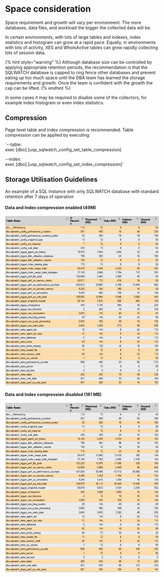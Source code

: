 # Space consideration

Space requirement and growth will vary per environment. The more databases, data files, and workload the bigger the collected data will be. 

In certain environments, with lots of large tables and indexes, index statistics and histogram can grow at a rapid pace. Equally, in environments with lots of activity, XES  and WhoIsActive tables can grow rapidly collecting lots of session data. 

{% hint style="warning" %}
Although database size can be controlled by applying appropriate retention periods, the recommendation is that the SQLWATCH database is capped to ring fence other databases and prevent eating up too much space until the DBA team has learned the storage requirements and growth. Once the team is confident with the growth the cap can be lifted.
{% endhint %}

In some cases it may be required to disable some of the collectors, for example index histogram or even index statistics. 

## Compression

Page level table and index compression is recommended. Table compression can be applied by executing:

`--table:  
exec [dbo].[usp_sqlwatch_config_set_table_compression]  
  
--index:  
exec [dbo].[usp_sqlwatch_config_set_index_compression]`

## Storage Utilisation Guidelines

An example of a SQL Instance with only SQLWATCH database with standard retention after 7 days of operation

#### Data and Index compression enabled \(49M\)

![](../../.gitbook/assets/image%20%2843%29.png)

#### Data and Index compression disabled \(181 MB\)

![](../../.gitbook/assets/image%20%2813%29.png)

